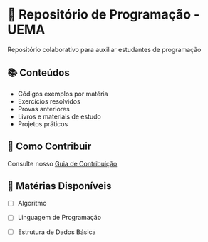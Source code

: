 # 🚀 Repositório de Programação - UEMA

Repositório colaborativo para auxiliar estudantes de programação

## 📚 Conteúdos
- Códigos exemplos por matéria
- Exercícios resolvidos
- Provas anteriores
- Livros e materiais de estudo
- Projetos práticos

## 🤝 Como Contribuir
Consulte nosso [Guia de Contribuição](docs/guia-contribuicao.md)

## 🎯 Matérias Disponíveis
- [ ] Algoritmo
- [ ] Linguagem de Programação
- [ ] Estrutura de Dados Básica  
      
